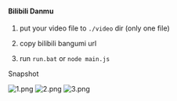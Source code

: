 #### Bilibili Danmu

1. put your video file to ```./video``` dir (only one file)

2. copy bilibili bangumi url

3. run ```run.bat``` or ```node main.js```

Snapshot

![1.png](https://i.loli.net/2021/08/13/QoTdy6gqan3ilmj.png)
![2.png](https://i.loli.net/2020/01/17/OZGCJ6qcwalj9k4.png)
![3.png](https://i.loli.net/2020/01/17/ydmqx1g7Tu8Sv2Y.png)
